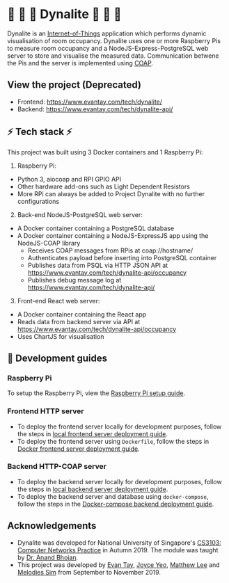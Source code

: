 # :electric_plug: :high_brightness: :low_brightness: Dynalite :electric_plug: :high_brightness: :low_brightness:
Dynalite is an [Internet-of-Things](https://en.wikipedia.org/wiki/Internet_of_things) application which performs dynamic visualisation of room occupancy. Dynalite uses one or more Raspberry Pis to measure room occupancy and a NodeJS-Express-PostgreSQL web server to store and visualise the measured data. Communication betwene the Pis and the server is implemented using [COAP](https://coap.technology/).

## View the project (Deprecated)

- Frontend: https://www.evantay.com/tech/dynalite/
- Backend: https://www.evantay.com/tech/dynalite-api/

## :zap: Tech stack :zap:
This project was built using 3 Docker containers and 1 Raspberry Pi:

1. Raspberry Pi:

- Python 3, aiocoap and RPI GPIO API
- Other hardware add-ons such as Light Dependent Resistors
- More RPi can always be added to Project Dynalite with no further configurations

2. Back-end NodeJS-PostgreSQL web server:

- A Docker container containing a PostgreSQL database
- A Docker container containing a NodeJS-ExpressJS app using the NodeJS-COAP library
    - Receives COAP messages from RPis at coap://hostname/
    - Authenticates payload before inserting into PostgreSQL container
    - Publishes data from PSQL via HTTP JSON API at https://www.evantay.com/tech/dynalite-api/occupancy
    - Publishes debug message log at https://www.evantay.com/tech/dynalite-api/

3. Front-end React web server:

- A Docker container containing the React app
- Reads data from backend server via API at https://www.evantay.com/tech/dynalite-api/occupancy
- Uses ChartJS for visualisation

## :dolphin: Development guides

### Raspberry Pi
To setup the Raspberry Pi, view the [Raspberry Pi setup guide](DEVELOP_RASPBERRY_PI.md).

### Frontend HTTP server
- To deploy the frontend server locally for development purposes, follow the steps in [local frontend server deployment guide](DEVELOP_FRONTEND.md).
- To deploy the frontend server using `Dockerfile`, follow the steps in [Docker frontend server deployment guide](DEVELOP_FRONTEND_DOCKER.md).

### Backend HTTP-COAP server
- To deploy the backend server locally for development purposes, follow the steps in [local backend server deployment guide](DEVELOP_BACKEND.md).
- To deploy the backend server and database using `docker-compose`, follow the steps in the [Docker-compose backend deployment guide](DEVELOP_BACKEND_DOCKER.md).

## Acknowledgements
* Dynalite was developed for National University of Singapore's [CS3103: Computer Networks Practice](https://nusmods.com/modules/CS3103/computer-networks-practice) in Autumn 2019. The module was taught by [Dr. Anand Bhojan](https://www.comp.nus.edu.sg/cs/bio/bhojan/).
* This project was developed by [Evan Tay](https://github.com/DigiPie/), [Joyce Yeo](https://github.com/pikulet/), [Matthew Lee](https://github.com/crazoter) and [Melodies Sim](https://github.com/Happytreat) from September to November 2019.
